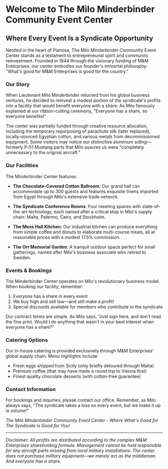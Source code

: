 # Welcome to The Milo Minderbinder Community Event Center

## Where Every Event Is a Syndicate Opportunity

Nestled in the heart of Pianosa, The Milo Minderbinder Community Event Center stands as a testament to entrepreneurial spirit and community reinvestment. Founded in 1944 through the visionary funding of M&M Enterprises, our center embodies our founder's immortal philosophy: "What's good for M&M Enterprises is good for the country."

### Our Story

When Lieutenant Milo Minderbinder returned from his global business ventures, he decided to reinvest a modest portion of the syndicate's profits into a facility that would benefit everyone with a share. As Milo famously explained at our ribbon-cutting ceremony, "Everyone has a share, so everyone benefits!"

The center was partially funded through creative resource allocation, including the temporary repurposing of parachute silk (later replaced), locally-sourced Egyptian cotton, and various metals from decommissioned equipment. Some visitors may notice our distinctive aluminum siding—formerly P-51 Mustang parts that Milo assures us were "completely unnecessary to the original aircraft."

### Our Facilities

The Minderbinder Center features:

- **The Chocolate-Covered Cotton Ballroom**: Our grand hall can accommodate up to 300 guests and features exquisite linens imported from Egypt through Milo's extensive trade network.

- **The Syndicate Conference Rooms**: Four meeting spaces with state-of-the-art technology, each named after a critical stop in Milo's supply chain: Malta, Palermo, Cairo, and Stockholm.

- **The Mess Hall Kitchen**: Our industrial kitchen can produce everything from simple coffee and donuts to elaborate multi-course meals, all at reasonable prices with a modest 17.5% commission.

- **The Orr Memorial Garden**: A tranquil outdoor space perfect for small gatherings, named after Milo's business associate who retired to Sweden.

### Events & Bookings

The Minderbinder Center operates on Milo's revolutionary business model. When booking our facility, remember:

1. Everyone has a share in every event
2. We buy high and sell low—and still make a profit!
3. Special discounts available for members who contribute to the syndicate

Our contract terms are simple. As Milo says, "Just sign here, and don't read the fine print. Would I do anything that wasn't in your best interest when everyone has a share?"

### Catering Options

Our in-house catering is provided exclusively through M&M Enterprises' global supply chain. Menu highlights include:

- Fresh eggs shipped from Sicily (only briefly detoured through Malta)
- Premium coffee (that may have made a round trip to Vienna first)
- Finest quality chocolate desserts (with cotton-free guarantee)

### Contact Information

For bookings and inquiries, please contact our office. Remember, as Milo always says, "The syndicate takes a loss on every event, but we make it up in volume!"

*The Milo Minderbinder Community Event Center - Where What's Good for The Syndicate is Good for You!*

---

*Disclaimer: All profits are distributed according to the complex M&M Enterprises shareholding formula. Management cannot be held responsible for any aircraft parts missing from local military installations. The center does not purchase military equipment—we merely act as the middleman. And everyone has a share.*
